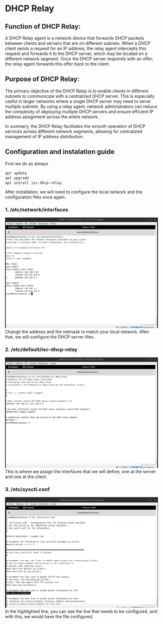 # DHCP Relay
## Function of DHCP Relay:
A DHCP Relay agent is a network device that forwards DHCP packets between clients and servers that are on different subnets. When a DHCP client sends a request for an IP address, the relay agent intercepts this request and forwards it to the DHCP server, which may be located on a different network segment. Once the DHCP server responds with an offer, the relay agent forwards this offer back to the client.

## Purpose of DHCP Relay:
The primary objective of the DHCP Relay is to enable clients in different subnets to communicate with a centralized DHCP server. This is especially useful in larger networks where a single DHCP server may need to serve multiple subnets. By using a relay agent, network administrators can reduce the complexity of deploying multiple DHCP servers and ensure efficient IP address assignment across the entire network.

In summary, the DHCP Relay facilitates the smooth operation of DHCP services across different network segments, allowing for centralized management of IP address distribution.

## Configuration and instalation guide
First we do as always
```
apt update
apt upgrade
apt install isc-dhcp-relay
```
After installation, we will need to configure the local network and the configuration files once again.

### 1. /etc/network/interfaces
![img](/img/Net-relay.png)
Change the address and the netmask to match your local network. After that, we will configure the DHCP server files.
### 2. /etc/default/isc-dhcp-relay
![img](/img/relay-config.png)
This is where we assign the interfaces that we will define, one at the server and one at the client.
### 3. /etc/sysctl.conf
![img](/img/ipforwarding.png)
In the highlighted line, you can see the line that needs to be configured, and with this, we would have the file configured.
